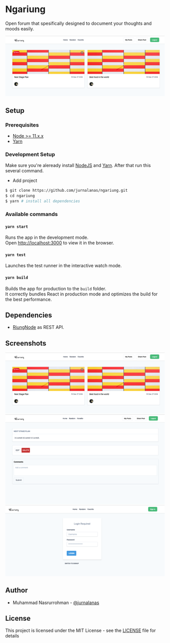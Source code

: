 # Ngariung

Open forum that spesifically designed to document your thoughts and moods easily.

![home](/screenshots/home.png)

## Setup

### Prerequisites

- [Node >= 11.x.x](https://nodejs.org/en/)
- [Yarn](https://yarnpkg.com/en/)

### Development Setup

Make sure you're aleready install [NodeJS](https://nodejs.org/en/) and [Yarn](https://yarnpkg.com/en/). After that run this several command.

- Add project

```bash
$ git clone https://github.com/jurnalanas/ngariung.git
$ cd ngariung
$ yarn # install all dependencies
```

### Available commands

#### `yarn start`

Runs the app in the development mode.<br />
Open [http://localhost:3000](http://localhost:3000) to view it in the browser.

#### `yarn test`

Launches the test runner in the interactive watch mode.<br />

#### `yarn build`

Builds the app for production to the `build` folder.<br />
It correctly bundles React in production mode and optimizes the build for the best performance.


## Dependencies

- [RiungNode](https://github.com/jurnalanas/riungnode) as REST API.

## Screenshots

![home](/screenshots/home.png)
![post](/screenshots/post.png)
![auth](/screenshots/auth.png)


## Author
- Muhammad Nasrurrohman - [@jurnalanas](https://github.com/jurnalanas)

## License
This project is licensed under the MIT License - see the [LICENSE](/LICENSE) file for details
